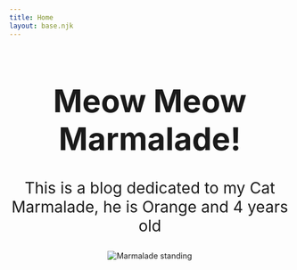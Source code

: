 ```yaml
---
title: Home
layout: base.njk
---
```

<h1 style="text-align: center; font-size: 4em;">Meow Meow Marmalade!</h1>

<p style="text-align: center; font-size: 2em;">This is a blog dedicated to my Cat Marmalade, he is Orange and 4 years old</p> 

<div style="text-align: center;">
    <img src="/_assets/MarmStanding.png" alt="Marmalade standing" style="max-width: 400px; height: auto;">
</div>
